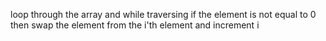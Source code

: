 loop through the array and while traversing if the element is not equal to 0 then swap the element from the i'th element
and increment i